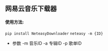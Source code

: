## 网易云音乐下载器

#### 使用方法:
`pip install NeteasyDownloader`
`neteasy -m {ID}`
- 参数
-m 音乐ID
-a 专辑ID 
-p 歌单ID
